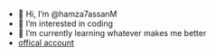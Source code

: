 - 👋 Hi, I’m @hamza7assanM
- 👀 I’m interested in coding
- 🌱 I’m currently learning whatever makes me better 
- [offical  account](https://github.com/hamzahassanm)

<!---
hamza7assanM/hamza7assanM is a ✨ special ✨ repository because its `README.md` (this file) appears on your GitHub profile.
You can click the Preview link to take a look at your changes.
--->
